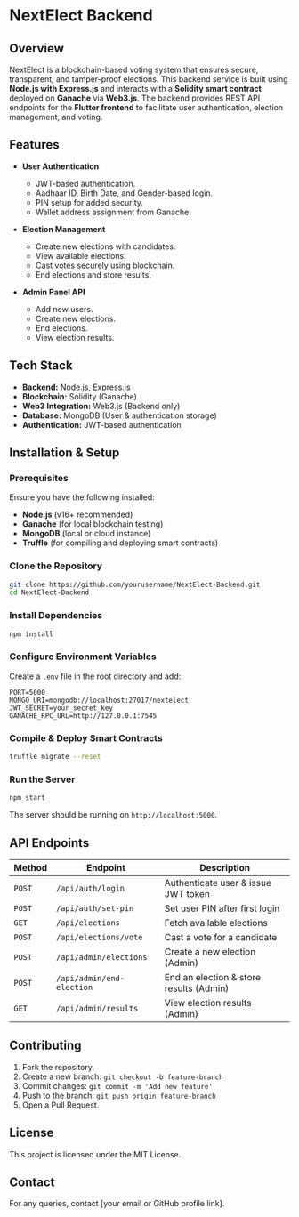 # NextElect Backend

## Overview
NextElect is a blockchain-based voting system that ensures secure, transparent, and tamper-proof elections. This backend service is built using **Node.js with Express.js** and interacts with a **Solidity smart contract** deployed on **Ganache** via **Web3.js**. The backend provides REST API endpoints for the **Flutter frontend** to facilitate user authentication, election management, and voting.

## Features
- **User Authentication**
  - JWT-based authentication.
  - Aadhaar ID, Birth Date, and Gender-based login.
  - PIN setup for added security.
  - Wallet address assignment from Ganache.

- **Election Management**
  - Create new elections with candidates.
  - View available elections.
  - Cast votes securely using blockchain.
  - End elections and store results.

- **Admin Panel API**
  - Add new users.
  - Create new elections.
  - End elections.
  - View election results.

## Tech Stack
- **Backend:** Node.js, Express.js
- **Blockchain:** Solidity (Ganache)
- **Web3 Integration:** Web3.js (Backend only)
- **Database:** MongoDB (User & authentication storage)
- **Authentication:** JWT-based authentication

## Installation & Setup
### Prerequisites
Ensure you have the following installed:
- **Node.js** (v16+ recommended)
- **Ganache** (for local blockchain testing)
- **MongoDB** (local or cloud instance)
- **Truffle** (for compiling and deploying smart contracts)

### Clone the Repository
```sh
git clone https://github.com/yourusername/NextElect-Backend.git
cd NextElect-Backend
```

### Install Dependencies
```sh
npm install
```

### Configure Environment Variables
Create a `.env` file in the root directory and add:
```
PORT=5000
MONGO_URI=mongodb://localhost:27017/nextelect
JWT_SECRET=your_secret_key
GANACHE_RPC_URL=http://127.0.0.1:7545
```

### Compile & Deploy Smart Contracts
```sh
truffle migrate --reset
```

### Run the Server
```sh
npm start
```
The server should be running on `http://localhost:5000`.

## API Endpoints
| Method | Endpoint | Description |
|--------|----------|--------------|
| `POST` | `/api/auth/login` | Authenticate user & issue JWT token |
| `POST` | `/api/auth/set-pin` | Set user PIN after first login |
| `GET` | `/api/elections` | Fetch available elections |
| `POST` | `/api/elections/vote` | Cast a vote for a candidate |
| `POST` | `/api/admin/elections` | Create a new election (Admin) |
| `POST` | `/api/admin/end-election` | End an election & store results (Admin) |
| `GET` | `/api/admin/results` | View election results (Admin) |

## Contributing
1. Fork the repository.
2. Create a new branch: `git checkout -b feature-branch`
3. Commit changes: `git commit -m 'Add new feature'`
4. Push to the branch: `git push origin feature-branch`
5. Open a Pull Request.

## License
This project is licensed under the MIT License.

## Contact
For any queries, contact [your email or GitHub profile link].


